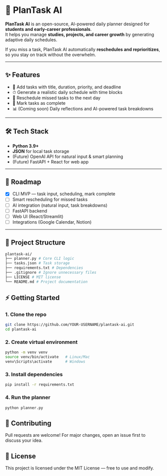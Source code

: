 # 📅 PlanTask AI  

**PlanTask AI** is an open-source, AI-powered daily planner designed for **students and early-career professionals**.  
It helps you manage **studies, projects, and career growth** by generating adaptive daily schedules.  

If you miss a task, PlanTask AI automatically **reschedules and reprioritizes**, so you stay on track without the overwhelm.  

---

## ✨ Features
- 📝 Add tasks with title, duration, priority, and deadline  
- ⏱ Generate a realistic daily schedule with time blocks  
- 🔄 Reschedule missed tasks to the next day  
- 🎯 Mark tasks as complete  
- 📊 (Coming soon) Daily reflections and AI-powered task breakdowns  

---

## 🛠 Tech Stack
- **Python 3.9+**  
- **JSON** for local task storage  
- (Future) OpenAI API for natural input & smart planning  
- (Future) FastAPI + React for web app  

---

## 🚀 Roadmap
- [x] CLI MVP — task input, scheduling, mark complete  
- [ ] Smart rescheduling for missed tasks  
- [ ] AI integration (natural input, task breakdowns)  
- [ ] FastAPI backend  
- [ ] Web UI (React/Streamlit)  
- [ ] Integrations (Google Calendar, Notion)  

---

## 📂 Project Structure
```bash
plantask-ai/
├── planner.py # Core CLI logic
├── tasks.json # Task storage
├── requirements.txt # Dependencies
├── .gitignore # Ignore unnecessary files
├── LICENSE # MIT license
└── README.md # Project documentation
```

## ⚡ Getting Started

### 1. Clone the repo
```bash
git clone https://github.com/YOUR-USERNAME/plantask-ai.git
cd plantask-ai
```

### 2. Create virtual environment
```bash
python -m venv venv
source venv/bin/activate   # Linux/Mac
venv\Scripts\activate      # Windows
```

### 3. Install dependencies
```bash
pip install -r requirements.txt
```
### 4. Run the planner
```bash
python planner.py
```





## 🤝 Contributing
Pull requests are welcome! For major changes, open an issue first to discuss your idea.

## 📜 License
This project is licensed under the MIT License — free to use and modify.